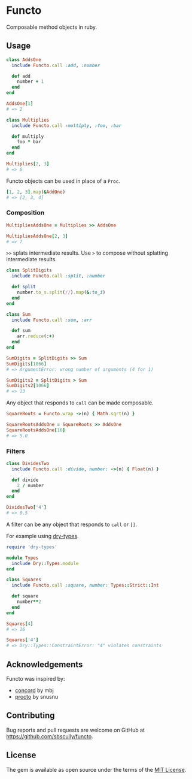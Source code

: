 # Functo

Composable method objects in ruby.

## Usage

```ruby
class AddsOne
  include Functo.call :add, :number

  def add
    number + 1
  end
end

AddsOne[1]
# => 2

class Multiplies
  include Functo.call :multiply, :foo, :bar

  def multiply
    foo * bar
  end
end

Multiplies[2, 3]
# => 6
```

Functo objects can be used in place of a `Proc`.

```ruby
[1, 2, 3].map(&AddOne)
# => [2, 3, 4]
```

### Composition

```ruby
MultipliesAddsOne = Multiplies >> AddsOne

MultipliesAddsOne[2, 3]
# => 7
```

`>>` splats intermediate results. Use `>` to compose without splatting intermediate results.

```ruby
class SplitDigits
  include Functo.call :split, :number

  def split
    number.to_s.split(//).map(&:to_i)
  end
end

class Sum
  include Functo.call :sum, :arr

  def sum
    arr.reduce(:+)
  end
end

SumDigits = SplitDigits >> Sum
SumDigits[1066]
# => ArgumentError: wrong number of arguments (4 for 1)

SumDigits2 = SplitDigits > Sum
SumDigits2[1066]
# => 13
```

Any object that responds to `call` can be made composable.

```ruby
SquareRoots = Functo.wrap ->(n) { Math.sqrt(n) }

SquareRootsAddsOne = SquareRoots >> AddsOne
SquareRootsAddsOne[16]
# => 5.0
```

### Filters

```ruby
class DividesTwo
  include Functo.call :divide, number: ->(n) { Float(n) }

  def divide
    2 / number
  end
end

DividesTwo['4']
# => 0.5
```

A filter can be any object that responds to `call` or `[]`.

For example using [dry-types](https://github.com/dry-rb/dry-types).

```ruby
require 'dry-types'

module Types
  include Dry::Types.module
end

class Squares
  include Functo.call :square, number: Types::Strict::Int

  def square
    number**2
  end
end

Squares[4]
# => 16

Squares['4']
# => Dry::Types::ConstraintError: "4" violates constraints
```

## Acknowledgements

Functo was inspired by:

* [concord](https://github.com/mbj/concord) by mbj
* [procto](https://github.com/snusnu/procto) by snusnu

## Contributing

Bug reports and pull requests are welcome on GitHub at https://github.com/sbscully/functo.


## License

The gem is available as open source under the terms of the [MIT License](http://opensource.org/licenses/MIT).

